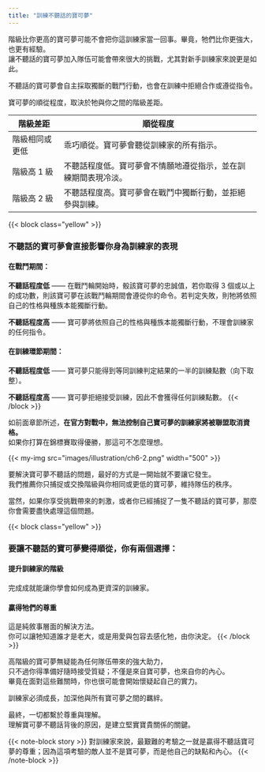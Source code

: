 ```yaml
---
title: "訓練不聽話的寶可夢"
---
```


階級比你更高的寶可夢可能不會把你這訓練家當一回事。畢竟，牠們比你更強大，也更有經驗。<br>
讓不聽話的寶可夢加入隊伍可能會帶來很大的挑戰，尤其對新手訓練家來說更是如此。

不聽話的寶可夢會自主採取獨斷的戰鬥行動，也會在訓練中拒絕合作或遵從指令。

寶可夢的順從程度，取決於牠與你之間的階級差距。

| 階級差距 | 順從程度 |
|---------|---------|
| 階級相同或更低 | 乖巧順從。寶可夢會聽從訓練家的所有指示。 |
| 階級高 1 級   | 不聽話程度低。寶可夢會不情願地遵從指示，並在訓練期間表現冷淡。 |
| 階級高 2 級   | 不聽話程度高。寶可夢會在戰鬥中獨斷行動，並拒絕參與訓練。 |


{{< block class="yellow" >}}
<h3>不聽話的寶可夢會直接影響你身為訓練家的表現</h3>
<h4>在戰鬥期間：</h4>

**不聽話程度低** —— 在戰鬥輪開始時，骰該寶可夢的忠誠值，若你取得 3 個或以上的成功數，則該寶可夢在該戰鬥輪期間會遵從你的命令。若判定失敗，則牠將依照自己的性格與種族本能獨斷行動。

**不聽話程度高** —— 寶可夢將依照自己的性格與種族本能獨斷行動，不理會訓練家的任何指令。

<h4>在訓練環節期間：</h4>

**不聽話程度低** —— 寶可夢只能得到等同訓練判定結果的一半的訓練點數（向下取整）。

**不聽話程度高** —— 寶可夢拒絕接受訓練，因此不會獲得任何訓練點數。
{{< /block >}}

如前面章節所述，<b>在官方對戰中，無法控制自己寶可夢的訓練家將被聯盟取消資格。</b><br>
如果你打算在錦標賽取得優勝，那這可不怎麼理想。

{{< my-img src="images/illustration/ch6-2.png" width="500" >}}

要解決寶可夢不聽話的問題，最好的方式是一開始就不要讓它發生。<br>
我們推薦你只捕捉或交換階級與你相同或更低的寶可夢，維持隊伍的秩序。

當然，如果你享受挑戰帶來的刺激，或者你已經捕捉了一隻不聽話的寶可夢，那麼你會需要盡快處理這個問題。

{{< block class="yellow" >}}
<h3>要讓不聽話的寶可夢變得順從，你有兩個選擇：</h3>

<h4>提升訓練家的階級</h4>
完成成就能讓你學會如何成為更資深的訓練家。

<h4>贏得牠們的尊重</h4>
這是純敘事層面的解決方法。<br>
你可以讓牠知道誰才是老大，或是用愛與包容去感化牠，由你決定。
{{< /block >}}

高階級的寶可夢無疑能為任何隊伍帶來的強大助力，<br>
只不過你得準備好隨時接受質疑；不僅是來自寶可夢，也來自你的內心。<br>
畢竟在面對這些難關時，你也很可能會開始懷疑起自己的實力。

訓練家必須成長，加深他與所有寶可夢之間的羈絆。

最終，一切都繫於尊重與理解。<br>
理解寶可夢不聽話背後的原因，是建立堅實寶貴關係的關鍵。

{{< note-block story >}}
對訓練家來說，最艱難的考驗之一就是贏得不聽話寶可夢的尊重；因為這項考驗的敵人並不是寶可夢，而是他自己的缺點和內心。
{{< /note-block >}}


